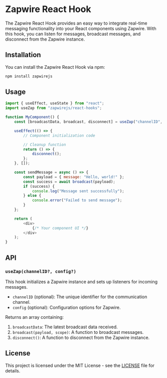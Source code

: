 
# Zapwire React Hook

The Zapwire React Hook provides an easy way to integrate real-time messaging functionality into your React components using Zapwire. With this hook, you can listen for messages, broadcast messages, and disconnect from the Zapwire instance.

## Installation

You can install the Zapwire React Hook via npm:

```bash
npm install zapwirejs
```

## Usage

```javascript
import { useEffect, useState } from "react";
import useZap from "zapwirejs/react-hooks";

function MyComponent() {
    const [broadcastData, broadcast, disconnect] = useZap("channelID", { /* optional config */ });

    useEffect(() => {
        // Component initialization code

        // Cleanup function
        return () => {
            disconnect();
        };
    }, []);

    const sendMessage = async () => {
        const payload = { message: "Hello, world!" };
        const success = await broadcast(payload);
        if (success) {
            console.log("Message sent successfully");
        } else {
            console.error("Failed to send message");
        }
    };

    return (
        <div>
            {/* Your component UI */}
        </div>
    );
}
```

## API

### `useZap(channelID?, config?)`

This hook initializes a Zapwire instance and sets up listeners for incoming messages.

- `channelID` (optional): The unique identifier for the communication channel.
- `config` (optional): Configuration options for Zapwire.

Returns an array containing:
1. `broadcastData`: The latest broadcast data received.
2. `broadcast(payload, scope)`: A function to broadcast messages.
3. `disconnect()`: A function to disconnect from the Zapwire instance.

## License

This project is licensed under the MIT License - see the [LICENSE](LICENSE) file for details.


